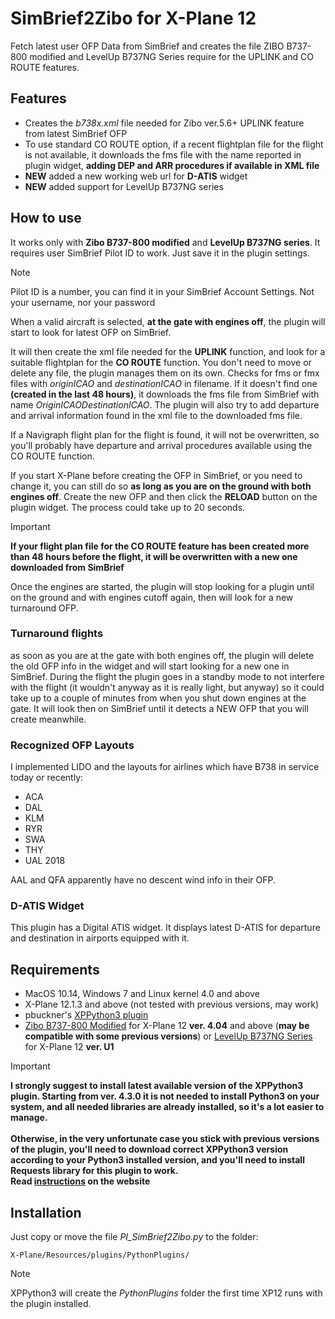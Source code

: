 # SimBrief2Zibo for X-Plane 12
Fetch latest user OFP Data from SimBrief and creates the file ZIBO B737-800 modified and LevelUp B737NG Series require for the UPLINK and CO ROUTE features.

## Features
- Creates the _b738x.xml_ file needed for Zibo ver.5.6+ UPLINK feature from latest SimBrief OFP
- To use standard CO ROUTE option, if a recent flightplan file for the flight is not available, it downloads the fms file with the name reported in plugin widget, **adding DEP and ARR procedures if available in XML file**
- **NEW** added a new working web url for **D-ATIS** widget
- **NEW** added support for LevelUp B737NG series

## How to use
It works only with **Zibo B737-800 modified** and **LevelUp B737NG series**. It requires user SimBrief Pilot ID to work. Just save it in the plugin settings.
> [!NOTE]
> Pilot ID is a number, you can find it in your SimBrief Account Settings.
> Not your username, nor your password

When a valid aircraft is selected, **at the gate with engines off**, the plugin will start to look for latest OFP on SimBrief.

It will then create the xml file needed for the **UPLINK** function, and look for a suitable flightplan for the **CO ROUTE** function. 
You don't need to move or delete any file, the plugin manages them on its own.
Checks for fms or fmx files with _originICAO_ and _destinationICAO_ in filename. If it doesn't find one **(created in the last 48 hours)**, it downloads the fms file from SimBrief with name _OriginICAODestinationICAO_.
The plugin will also try to add departure and arrival information found in the xml file to the downloaded fms file.

If a Navigraph flight plan for the flight is found, it will not be overwritten, so you'll probably have departure and arrival procedures available using the CO ROUTE function.

If you start X-Plane before creating the OFP in SimBrief, or you need to change it, you can still do so **as long as you are on the ground with both engines off**. Create the new OFP and then click the **RELOAD** button on the plugin widget. The process could take up to 20 seconds.

> [!IMPORTANT]
> **If your flight plan file for the CO ROUTE feature has been created more than 48 hours before the flight, it will be overwritten with a new one downloaded from SimBrief**

Once the engines are started, the plugin will stop looking for a plugin until on the ground and with engines cutoff again, then will look for a new turnaround OFP.

### Turnaround flights
as soon as you are at the gate with both engines off, the plugin will delete the old OFP info in the widget and will start looking for a new one in SimBrief.
During the flight the plugin goes in a standby mode to not interfere with the flight (it wouldn't anyway as it is really light, but anyway) so it could take up to a couple of minutes from when you shut down engines at the gate. It will look then on SimBrief until it detects a NEW OFP that you will create meanwhile.

### Recognized OFP Layouts
I implemented LIDO and the layouts for airlines which have B738 in service today or recently:
- ACA
- DAL
- KLM
- RYR
- SWA
- THY
- UAL 2018

AAL and QFA apparently have no descent wind info in their OFP.

### D-ATIS Widget
This plugin has a Digital ATIS widget.
It displays latest D-ATIS for departure and destination in airports equipped with it.

## Requirements
- MacOS 10.14, Windows 7 and Linux kernel 4.0 and above
- X-Plane 12.1.3 and above (not tested with previous versions, may work)
- pbuckner's [XPPython3 plugin](https://xppython3.readthedocs.io/en/latest/index.html)
- [Zibo B737-800 Modified](https://forums.x-plane.org/index.php?/forums/forum/384-zibo-b738-800-modified/) for X-Plane 12 **ver. 4.04** and above (**may be compatible with some previous versions**) or [LevelUp B737NG Series](https://forum.thresholdx.net/files/file/3865-levelup-737ng-series/) for X-Plane 12 **ver. U1**

> [!IMPORTANT]
> **I strongly suggest to install latest available version of the XPPython3 plugin.
Starting from ver. 4.3.0 it is not needed to install Python3 on your system, and all needed libraries are already installed, so it's a lot easier to manage.\
\
Otherwise, in the very unfortunate case you stick with previous versions of the plugin, you'll need to download correct XPPython3 version according to your Python3 installed version, and you'll need to install **Requests** library for this plugin to work.\
Read [instructions](https://xppython3.readthedocs.io/en/latest/usage/installation_plugin.html) on the website**

## Installation
Just copy or move the file _PI_SimBrief2Zibo.py_ to the folder:

    X-Plane/Resources/plugins/PythonPlugins/

> [!NOTE]
> XPPython3 will create the _PythonPlugins_ folder the first time XP12 runs with the plugin installed.